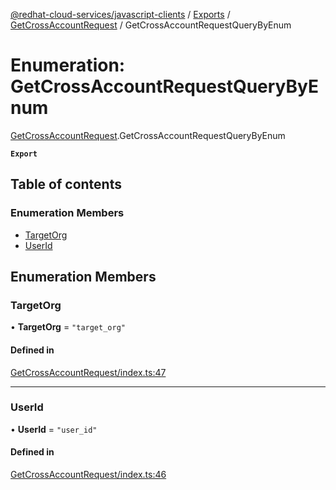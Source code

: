[@redhat-cloud-services/javascript-clients](../README.md) / [Exports](../modules.md) / [GetCrossAccountRequest](../modules/GetCrossAccountRequest.md) / GetCrossAccountRequestQueryByEnum

# Enumeration: GetCrossAccountRequestQueryByEnum

[GetCrossAccountRequest](../modules/GetCrossAccountRequest.md).GetCrossAccountRequestQueryByEnum

**`Export`**

## Table of contents

### Enumeration Members

- [TargetOrg](GetCrossAccountRequest.GetCrossAccountRequestQueryByEnum.md#targetorg)
- [UserId](GetCrossAccountRequest.GetCrossAccountRequestQueryByEnum.md#userid)

## Enumeration Members

### TargetOrg

• **TargetOrg** = ``"target_org"``

#### Defined in

[GetCrossAccountRequest/index.ts:47](https://github.com/RedHatInsights/javascript-clients/blob/main/packages/rbac/GetCrossAccountRequest/index.ts#L47)

___

### UserId

• **UserId** = ``"user_id"``

#### Defined in

[GetCrossAccountRequest/index.ts:46](https://github.com/RedHatInsights/javascript-clients/blob/main/packages/rbac/GetCrossAccountRequest/index.ts#L46)

